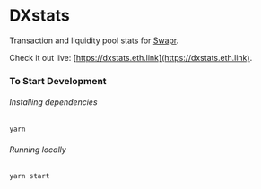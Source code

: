 # DXstats

Transaction and liquidity pool stats for [Swapr](https://swapr.eth.link).

Check it out live: [https://dxstats.eth.link](https://dxstats.eth.link).

### To Start Development

###### Installing dependencies

```bash
yarn
```

###### Running locally

```bash
yarn start
```
